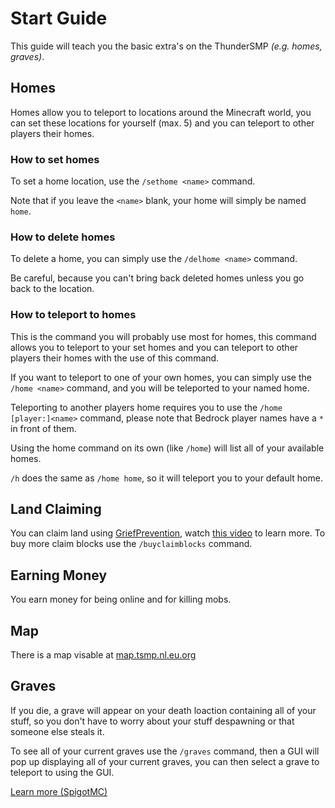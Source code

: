 # Start Guide

This guide will teach you the basic extra's on the ThunderSMP *(e.g. homes, graves)*.

## Homes

Homes allow you to teleport to locations around the Minecraft world, you can set these locations for yourself (max. 5) and you can teleport to other players their homes.

### How to set homes

To set a home location, use the `/sethome <name>` command.

Note that if you leave the `<name>` blank, your home will simply be named `home`. 

### How to delete homes

To delete a home, you can simply use the `/delhome <name>` command.

Be careful, because you can't bring back deleted homes unless you go back to the location.

### How to teleport to homes

This is the command you will probably use most for homes, this command allows you to teleport to your set homes and you can teleport to other players their homes with the use of this command.

If you want to teleport to one of your own homes, you can simply use the `/home <name>` command, and you will be teleported to your named home.

Teleporting to another players home requires you to use the `/home [player:]<name>` command, please note that Bedrock player names have a `*` in front of them.

Using the home command on its own (like `/home`) will list all of your available homes.

`/h` does the same as `/home home`, so it will teleport you to your default home.

## Land Claiming

You can claim land using [GriefPrevention](https://www.spigotmc.org/resources/griefprevention.1884/), watch [this video](https://youtu.be/VDsjXB-BaE0) to learn more. To buy more claim blocks use the `/buyclaimblocks` command.

## Earning Money

You earn money for being online and for killing mobs.

## Map

There is a map visable at [map.tsmp.nl.eu.org](map.tsmp.nl.eu.org)

## Graves

If you die, a grave will appear on your death loaction containing all of your stuff, so you don't have to worry about your stuff despawning or that someone else steals it.

To see all of your current graves use the `/graves` command, then a GUI will pop up displaying all of your current graves, you can then select a grave to teleport to using the GUI.

[Learn more (SpigotMC)](https://www.spigotmc.org/resources/graves.74208/)
